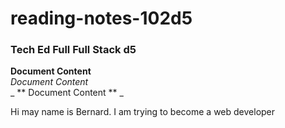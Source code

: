# reading-notes-102d5
### Tech Ed Full  Full Stack d5  

**Document Content**   
*Document Content*    
_ ** Document Content ** _    



Hi may name is Bernard.  I am trying to become a web developer




